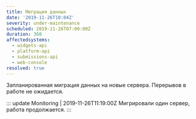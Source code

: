 ```yaml
---
title: Миграция данных
date: '2019-11-26T10:04Z'
severity: under-maintenance
scheduled: 2019-11-26T07:00:00Z
duration: 360
affectedsystems:
  - widgets-api
  - platform-api
  - submissions-api
  - web-console
resolved: true
---
```

Запланированная миграция данных на новые сервера. Перерывов в работе не ожидается.

::: update Monitoring | 2019-11-26T11:19:00Z
Мигрировали один сервер, работа продолжается. 
:::

<!--- language code: ru -->
